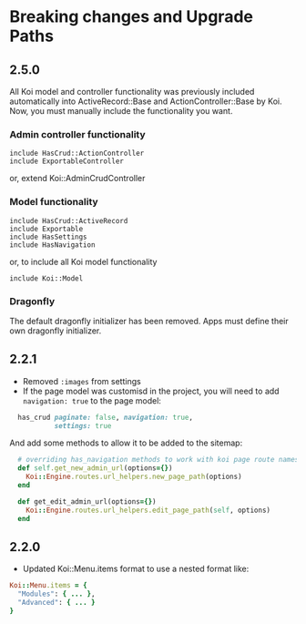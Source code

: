 # Breaking changes and Upgrade Paths

## 2.5.0

All Koi model and controller functionality was previously included automatically into ActiveRecord::Base and 
ActionController::Base by Koi. Now, you must manually include the functionality you want. 

### Admin controller functionality

    include HasCrud::ActionController
    include ExportableController

or, extend Koi::AdminCrudController

### Model functionality

    include HasCrud::ActiveRecord
    include Exportable
    include HasSettings
    include HasNavigation

or, to include all Koi model functionality

    include Koi::Model

### Dragonfly

The default dragonfly initializer has been removed. Apps must define their own dragonfly initializer.

## 2.2.1

* Removed `:images` from settings
* If the page model was customisd in the project, you will need to add `navigation: true` to the page model:

```ruby
  has_crud paginate: false, navigation: true,
           settings: true
```

And add some methods to allow it to be added to the sitemap:

```ruby
  # overriding has_navigation methods to work with koi page route namespacing
  def self.get_new_admin_url(options={})
    Koi::Engine.routes.url_helpers.new_page_path(options)
  end

  def get_edit_admin_url(options={})
    Koi::Engine.routes.url_helpers.edit_page_path(self, options)
  end
```

## 2.2.0

* Updated Koi::Menu.items format to use a nested format like:

```ruby
Koi::Menu.items = {
  "Modules": { ... },
  "Advanced": { ... }
}
```
